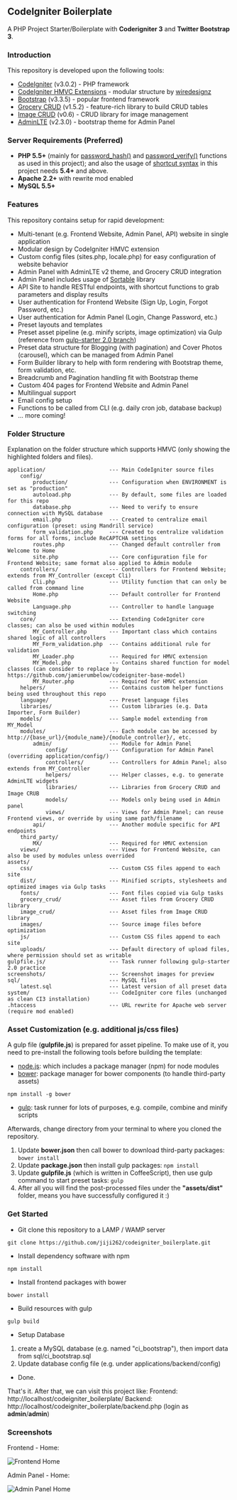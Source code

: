 ## CodeIgniter Boilerplate 

A PHP Project Starter/Boilerplate with **Coderigniter 3** and **Twitter Bootstrap 3**.

### Introduction

This repository is developed upon the following tools: 

* [CodeIgniter](http://www.codeigniter.com/) (v3.0.2) - PHP framework
* [CodeIgniter HMVC Extensions](https://bitbucket.org/wiredesignz/codeigniter-modular-extensions-hmvc) - modular structure by [wiredesignz](http://wiredesignz.co.nz/)
* [Bootstrap](http://getbootstrap.com/) (v3.3.5) - popular frontend framework
* [Grocery CRUD](http://www.grocerycrud.com/) (v1.5.2) - feature-rich library to build CRUD tables
* [Image CRUD](http://www.grocerycrud.com/image-crud) (v0.6) - CRUD library for image management
* [AdminLTE](https://github.com/almasaeed2010/AdminLTE) (v2.3.0) - bootstrap theme for Admin Panel

### Server Requirements (Preferred)

* **PHP 5.5+** (mainly for [password_hash()](http://php.net/manual/en/function.password-hash.php) and [password_verify()](http://php.net/manual/en/function.password-verify.php) functions as used in this project); and also the usage of [shortcut syntax](http://php.net/manual/en/migration54.new-features.php) in this project needs  **5.4+** and above.
* **Apache 2.2+** with rewrite mod enabled
* **MySQL 5.5+**


### Features

This repository contains setup for rapid development:
* Multi-tenant (e.g. Frontend Website, Admin Panel, API) website in single application
* Modular design by CodeIgniter HMVC extension
* Custom config files (sites.php, locale.php) for easy configuration of website behavior
* Admin Panel with AdminLTE v2 theme, and Grocery CRUD integration
* Admin Panel includes usage of [Sortable](http://rubaxa.github.io/Sortable/) library
* API Site to handle RESTful endpoints, with shortcut functions to grab parameters and display results
* User authentication for Frontend Website (Sign Up, Login, Forgot Password, etc.)
* User authentication for Admin Panel (Login, Change Password, etc.)
* Preset layouts and templates
* Preset asset pipeline (e.g. minify scripts, image optimization) via Gulp (reference from [gulp-starter 2.0 branch](https://github.com/greypants/gulp-starter/tree/2.0))
* Preset data structure for Blogging (with pagination) and Cover Photos (carousel), which can be managed from Admin Panel
* Form Builder library to help with form rendering with Bootstrap theme, form validation, etc.
* Breadcrumb and Pagination handling fit with Bootstrap theme
* Custom 404 pages for Frontend Website and Admin Panel
* Multilingual support
* Email config setup
* Functions to be called from CLI (e.g. daily cron job, database backup)
* ... more coming!


### Folder Structure

Explanation on the folder structure which supports HMVC (only showing the highlighted folders and files).

```
application/                    --- Main CodeIgniter source files
    config/
        production/             --- Configuration when ENVIRONMENT is set as "production"
        autoload.php            --- By default, some files are loaded for this repo
        database.php            --- Need to verify to ensure connection with MySQL database
        email.php               --- Created to centralize email configuration (preset: using Mandrill service)
        form_validation.php     --- Created to centralize validation forms for all forms, include ReCAPTCHA settings
        routes.php              --- Changed default controller from Welcome to Home
        site.php                --- Core configuration file for Frontend Website; same format also applied to Admin module
    controllers/                --- Controllers for Frontend Website; extends from MY_Controller (except Cli)
        Cli.php                 --- Utility function that can only be called from command line
        Home.php                --- Default controller for Frontend Website        
        Language.php            --- Controller to handle language switching
    core/                       --- Extending CodeIgniter core classes; can also be used within modules
        MY_Controller.php       --- Important class which contains shared logic of all controllers
        MY_Form_validation.php  --- Contains additional rule for validation
        MY_Loader.php           --- Required for HMVC extension
        MY_Model.php            --- Contains shared function for model classes (can consider to replace by https://github.com/jamierumbelow/codeigniter-base-model)
        MY_Router.php           --- Required for HMVC extension
    helpers/                    --- Contains custom helper functions being used throughout this repo
    language/                   --- Preset language files
    libraries/                  --- Custom libraries (e.g. Data Importer, Form Builder)
    models/                     --- Sample model extending from MY_Model
    modules/                    --- Each module can be accessed by http://{base_url}/{module_name}/{module_controller}/, etc.
        admin/                  --- Module for Admin Panel
            config/             --- Configuration for Admin Panel (overriding application/config/)
            controllers/        --- Controllers for Admin Panel; also extends from MY_Controller
            helpers/            --- Helper classes, e.g. to generate AdminLTE widgets
            libraries/          --- Libraries from Grocery CRUD and Image CRUB
            models/             --- Models only being used in Admin panel
            views/              --- Views for Admin Panel; can reuse Frontend views, or override by using same path/filename
        api/                    --- Another module specific for API endpoints
    third_party/
        MX/                     --- Required for HMVC extension
    views/                      --- Views for Frontend Website, can also be used by modules unless overrided
assets/
    css/                        --- Custom CSS files append to each site
    dist/                       --- Minified scripts, stylesheets and optimized images via Gulp tasks
    fonts/                      --- Font files copied via Gulp tasks
    grocery_crud/               --- Asset files from Grocery CRUD library
    image_crud/                 --- Asset files from Image CRUD library
    images/                     --- Source image files before optimization
    js/                         --- Custom CSS files append to each site
    uploads/                    --- Default directory of upload files, where permission should set as writable
gulpfile.js/                    --- Task runner following gulp-starter 2.0 practice
screenshots/                    --- Screenshot images for preview
sql/                            --- MySQL files
    latest.sql                  --- Latest version of all preset data
system/                         --- CodeIgniter core files (unchanged as clean CI3 installation)
.htaccess                       --- URL rewrite for Apache web server (require mod enabled)
```

### Asset Customization (e.g. additional js/css files)

A gulp file (**gulpfile.js**) is prepared for asset pipeline. To make use of it, you need to pre-install the following tools before building the template:

* [node.js](http://nodejs.org/): which includes a package manager (npm) for node modules
* [bower](http://bower.io/): package manager for bower components (to handle third-party assets)
```
npm install -g bower
```
* [gulp](http://gulpjs.com/): task runner for lots of purposes, e.g. compile, combine and minify scripts

Afterwards, change directory from your terminal to where you cloned the repository.

1. Update **bower.json** then call bower to download third-party packages: ```bower install```
2. Update **package.json** then install gulp packages: ```npm install```
3. Update **gulpfile.js** (which is written in CoffeeScript), then use gulp command to start preset tasks: ```gulp```
4. After all you will find the post-processed files under the **"assets/dist"** folder, means you have successfully configured it :)


### Get Started 

* Git clone this repository to a LAMP / WAMP server
```
git clone https://github.com/jiji262/codeigniter_boilerplate.git
```

* Install dependency software with npm
```
npm install
```

* Install frontend packages with bower
```
bower install
```

* Build resources with gulp
```
gulp build
```

* Setup Database

1) create a MySQL database (e.g. named "ci_bootstrap"), then import data from sql/ci_bootstrap.sql
2) Update database config file (e.g. under applications/backend/config)

* Done.

That's it. After that, we can visit this project like:
Frontend: http://localhost/codeigniter_boilerplate/
Backend: http://localhost/codeigniter_boilerplate/backend.php (login as **admin**/**admin**)

### Screenshots

Frontend - Home: 

![](screenshots/frontend_home.png "Frontend Home")

Admin Panel - Home: 

![](screenshots/admin_home.png "Admin Panel Home")


